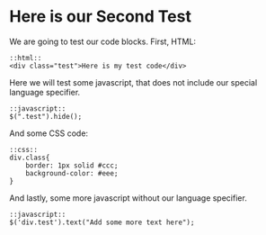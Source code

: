 # Here is our Second Test

We are going to test our code blocks. First, HTML:

	::html::
	<div class="test">Here is my test code</div>

Here we will test some javascript, that does not include our special language specifier.
	
	::javascript::
	$(".test").hide();
	
And some CSS code:

	::css::
	div.class{
		border: 1px solid #ccc;
		background-color: #eee;
	}


And lastly, some more javascript without our language specifier.
	
	::javascript::
	$('div.test').text("Add some more text here");